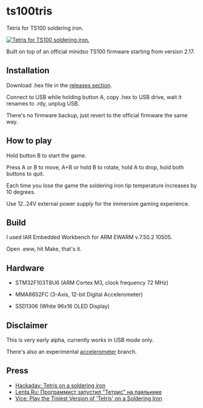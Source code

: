 ts100tris
=========

Tetris for TS100 soldering iron.

[![Tetris for TS100 soldering iron.](http://img.youtube.com/vi/Buzew1z1AhQ/0.jpg)](https://www.youtube.com/watch?v=Buzew1z1AhQ)

Built on top of an official minidso TS100 firmware starting from version 2.17.


Installation
------------
Download .hex file in the [releases section](https://github.com/joric/ts100tris/releases).

Connect to USB while holding button A, copy .hex to USB drive, wait it renames to .rdy, unplug USB.

There's no firmware backup, just revert to the official firmware the same way.


How to play
-----------

Hold button B to start the game.

Press A or B to move, A+B or hold B to rotate, hold A to drop, hold both buttons to quit.

Each time you lose the game the soldering iron tip temperature increases by 10 degrees.

Use 12..24V external power supply for the immersive gaming experience.


Build
-----

I used IAR Embedded Workbench for ARM EWARM v.7.50.2 10505.

Open .eww, hit Make, that's it.


Hardware
--------

* STM32F103T8U6 (ARM Cortex M3, clock frequency 72 MHz)

* MMA8652FC (3-Axis, 12-bit Digital Accelerometer)

* SSD1306 (White 96x16 OLED Display)

Disclaimer
----------

This is very early alpha, currently works in USB mode only.

There's also an experimental [accelerometer](https://github.com/joric/ts100tris/tree/accelerometer) branch.

Press
-----

* [Hackaday: Tetris on a soldering iron](http://hackaday.com/2017/07/07/tetris-on-a-soldering-iron/)
* [Lenta.Ru: Программист запустил "Тетрис" на паяльнике](https://lenta.ru/news/2017/07/05/tetris/)
* [Vice: Play the Tiniest Version of 'Tetris' on a Soldering Iron](https://motherboard.vice.com/en_us/article/59pdpd/play-the-tiniest-version-of-tetris-on-a-soldering-iron)



